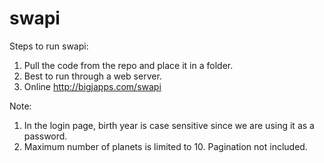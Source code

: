 # swapi

Steps to run swapi:
  1. Pull the code from the repo and place it in a folder.
  2. Best to run through a web server.
  3. Online http://bigjapps.com/swapi
  
Note:
  1. In the login page, birth year is case sensitive since we are using it as a password.
  2. Maximum number of planets is limited to 10. Pagination not included.
